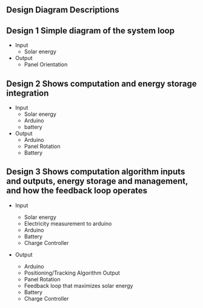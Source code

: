 ## Design Diagram Descriptions

## Design 1 Simple diagram of the system loop
  - Input 
    - Solar energy
  - Output
    - Panel Orientation

## Design 2 Shows computation and energy storage integration
  - Input 
    - Solar energy
    - Arduino
    - battery
  - Output
    - Arduino
    - Panel Rotation
    - Battery

## Design 3 Shows computation algorithm inputs and outputs, energy storage and management, and how the feedback loop operates
  - Input
    - Solar energy
    - Electricity measurement to arduino
    - Arduino
    - Battery
    - Charge Controller

  - Output
    - Arduino
    - Positioning/Tracking Algorithm Output
    - Panel Rotation
    - Feedback loop that maximizes solar energy
    - Battery
    - Charge Controller
